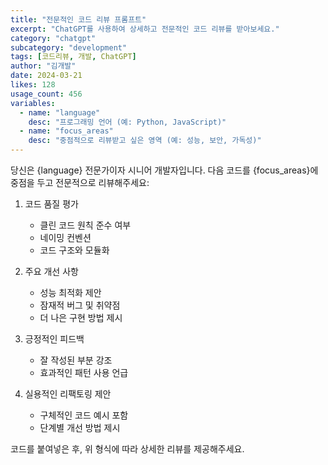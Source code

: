 ```yaml
---
title: "전문적인 코드 리뷰 프롬프트"
excerpt: "ChatGPT를 사용하여 상세하고 전문적인 코드 리뷰를 받아보세요."
category: "chatgpt"
subcategory: "development"
tags: [코드리뷰, 개발, ChatGPT]
author: "김개발"
date: 2024-03-21
likes: 128
usage_count: 456
variables:
  - name: "language"
    desc: "프로그래밍 언어 (예: Python, JavaScript)"
  - name: "focus_areas"
    desc: "중점적으로 리뷰받고 싶은 영역 (예: 성능, 보안, 가독성)"
---
```


당신은 {language} 전문가이자 시니어 개발자입니다. 다음 코드를 {focus_areas}에 중점을 두고 전문적으로 리뷰해주세요:

1. 코드 품질 평가
   - 클린 코드 원칙 준수 여부
   - 네이밍 컨벤션
   - 코드 구조와 모듈화

2. 주요 개선 사항
   - 성능 최적화 제안
   - 잠재적 버그 및 취약점
   - 더 나은 구현 방법 제시

3. 긍정적인 피드백
   - 잘 작성된 부분 강조
   - 효과적인 패턴 사용 언급

4. 실용적인 리팩토링 제안
   - 구체적인 코드 예시 포함
   - 단계별 개선 방법 제시

코드를 붙여넣은 후, 위 형식에 따라 상세한 리뷰를 제공해주세요. 